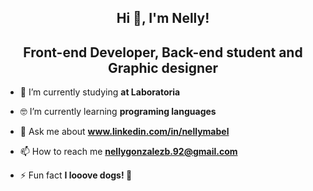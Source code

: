 <h2 align="center">Hi 👋, I'm Nelly!</h2>
<h2 align="center">Front-end Developer, Back-end student and Graphic designer</h2>

- 🔭 I’m currently studying **at Laboratoria**

- 🤓 I’m currently learning **programing languages**

- 💬 Ask me about **www.linkedin.com/in/nellymabel**

- 📫 How to reach me **nellygonzalezb.92@gmail.com**

- ⚡ Fun fact **I looove dogs! 🐶**
